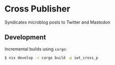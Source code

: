 # Cross Publisher

Syndicates microblog posts to Twitter and Mastodon


## Development

Incremental builds using `cargo`:

```bash
$ nix develop -c cargo build -p iwt_cross_p